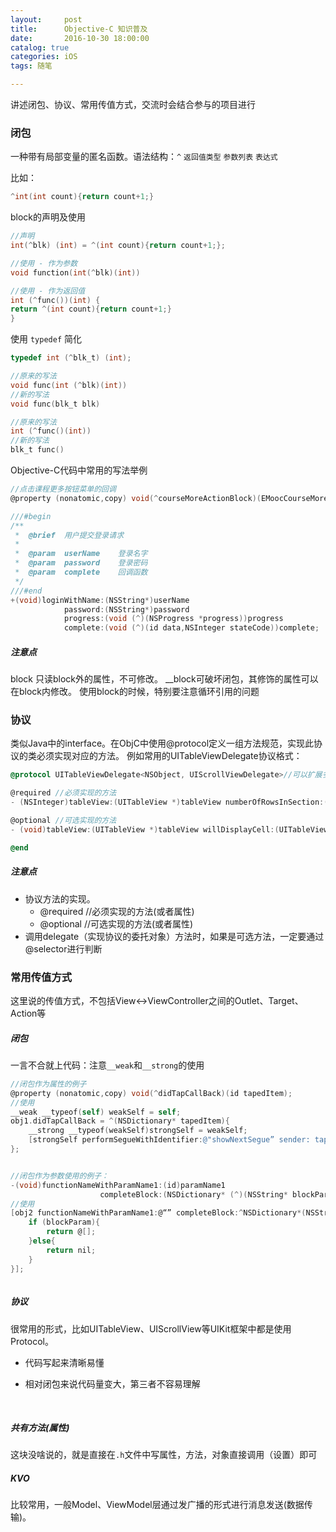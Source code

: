 ```yaml
---
layout:     post
title:      Objective-C 知识普及
date:       2016-10-30 18:00:00
catalog: true
categories: iOS
tags: 随笔 

---
```



讲述闭包、协议、常用传值方式，交流时会结合参与的项目进行



### 闭包

​	一种带有局部变量的匿名函数。语法结构：`^` `返回值类型` `参数列表` `表达式`

比如：

```objective-c
^int(int count){return count+1;}
```

<!-- more -->

block的声明及使用

```Objective-C
//声明
int(^blk) (int) = ^(int count){return count+1;};

//使用 - 作为参数
void function(int(^blk)(int))

//使用 - 作为返回值
int (^func())(int) {
return ^(int count){return count+1;}
}

```

使用 `typedef` 简化

```objective-c
typedef int (^blk_t) (int);

//原来的写法
void func(int (^blk)(int))
//新的写法
void func(blk_t blk)

//原来的写法
int (^func()(int))
//新的写法
blk_t func()
```

Objective-C代码中常用的写法举例

```objective-c
//点击课程更多按钮菜单的回调
@property (nonatomic,copy) void(^courseMoreActionBlock)(EMoocCourseMoreActionType actionType, NSString* courseId);

///#begin
/**
 *	@brief	用户提交登录请求
 *
 *	@param 	userName 	登录名字
 *  @param  password    登录密码
 *	@param 	complete 	回调函数
 */
///#end
+(void)loginWithName:(NSString*)userName
            password:(NSString*)password
            progress:(void (^)(NSProgress *progress))progress
            complete:(void (^)(id data,NSInteger stateCode))complete;

```

##### 注意点

block 只读block外的属性，不可修改。
__block可破坏闭包，其修饰的属性可以在block内修改。
使用block的时候，特别要注意循环引用的问题



### 协议

​	类似Java中的interface。在ObjC中使用@protocol定义一组方法规范，实现此协议的类必须实现对应的方法。
例如常用的UITableViewDelegate协议格式：

```Objective-C
@protocol UITableViewDelegate<NSObject, UIScrollViewDelegate>//可以扩展多个协议

@required //必须实现的方法
- (NSInteger)tableView:(UITableView *)tableView numberOfRowsInSection:(NSInteger)section;

@optional //可选实现的方法
- (void)tableView:(UITableView *)tableView willDisplayCell:(UITableViewCell *)cell forRowAtIndexPath:(NSIndexPath *)indexPath;

@end
```

##### 注意点

* 协议方法的实现。
  * @required //必须实现的方法(或者属性)
  * @optional //可选实现的方法(或者属性)
* 调用delegate（实现协议的委托对象）方法时，如果是可选方法，一定要通过@selector进行判断


### 常用传值方式
​		这里说的传值方式，不包括View<->ViewController之间的Outlet、Target、Action等

##### 闭包
一言不合就上代码：注意`__weak`和`__strong`的使用

```Objective-C
//闭包作为属性的例子
@property (nonatomic,copy) void(^didTapCallBack)(id tapedItem);
//使用
__weak __typeof(self) weakSelf = self;
obj1.didTapCallBack = ^(NSDictionary* tapedItem){
	__strong __typeof(weakSelf)strongSelf = weakSelf;
   	[strongSelf performSegueWithIdentifier:@"showNextSegue” sender: tapedItem];
};


//闭包作为参数使用的例子：
-(void)functionNameWithParamName1:(id)paramName1
                    completeBlock:(NSDictionary* (^)(NSString* blockParam))completeBlock
//使用
[obj2 functionNameWithParamName1:@“” completeBlock:^NSDictionary*(NSString* blockParam) {
   	if (blockParam){
		return @[];
   	}else{
		return nil;
	}
}];



```

##### 协议
​	很常用的形式，比如UITableView、UIScrollView等UIKit框架中都是使用Protocol。

* 代码写起来清晰易懂

* 相对闭包来说代码量变大，第三者不容易理解

  ​

##### 共有方法(属性)

​	这块没啥说的，就是直接在`.h`文件中写属性，方法，对象直接调用（设置）即可

##### KVO
​	比较常用，一般Model、ViewModel层通过发广播的形式进行消息发送(数据传输)。


>
>
>
>



